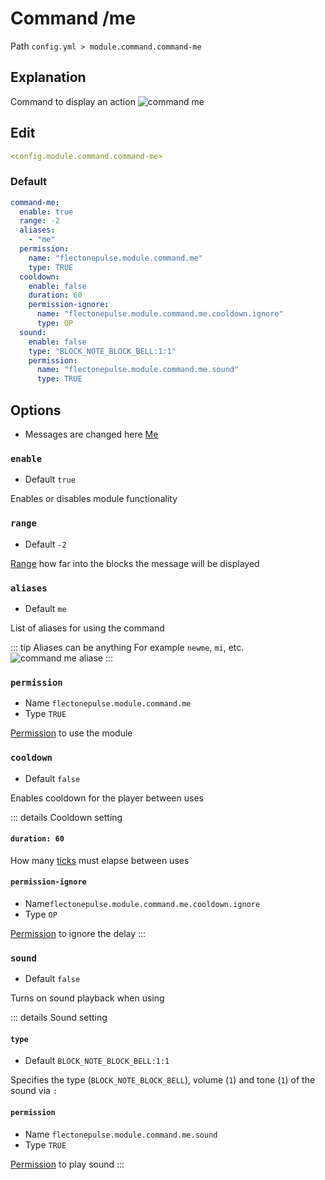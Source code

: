 # Command /me
Path `config.yml > module.command.command-me`

## Explanation
Command to display an action
![command me](/commandme.png)

## Edit
```yaml
<config.module.command.command-me>
```

### Default
```yaml
command-me:
  enable: true
  range: -2
  aliases:
    - "me"
  permission:
    name: "flectonepulse.module.command.me"
    type: TRUE
  cooldown:
    enable: false
    duration: 60
    permission-ignore:
      name: "flectonepulse.module.command.me.cooldown.ignore"
      type: OP
  sound:
    enable: false
    type: "BLOCK_NOTE_BLOCK_BELL:1:1"
    permission:
      name: "flectonepulse.module.command.me.sound"
      type: TRUE
```

## Options

- Messages are changed here [Me](/en/messages/ru_ru/module/command/command-me/)

### `enable`
- Default `true`

Enables or disables module functionality

### `range`
- Default `-2`

[Range](#range-types) how far into the blocks the message will be displayed

### `aliases`
- Default `me`

List of aliases for using the command

::: tip Aliases can be anything
For example `newme`, `mi`, etc.
![command me aliase](/commandmealiase.png)
:::

### `permission`
- Name `flectonepulse.module.command.me`
- Type `TRUE`

[Permission](/en/config/module/#explanation) to use the module

### `cooldown`
- Default `false`

Enables cooldown for the player between uses

::: details Cooldown setting
#### `duration: 60`

How many [ticks](https://minecraft.wiki/w/Tick) must elapse between uses

#### `permission-ignore`
- Name`flectonepulse.module.command.me.cooldown.ignore`
- Type `OP`

[Permission](/en/config/module/#explanation) to ignore the delay
:::

### `sound`
- Default `false`

Turns on sound playback when using

::: details Sound setting
#### `type`
- Default `BLOCK_NOTE_BLOCK_BELL:1:1`

Specifies the type (`BLOCK_NOTE_BLOCK_BELL`), volume (`1`) and tone (`1`) of the sound via `:`

#### `permission`
- Name `flectonepulse.module.command.me.sound`
- Type `TRUE`

[Permission](/en/config/module/#explanation) to play sound
:::

<!--@include: @/en/parts/range.md-->